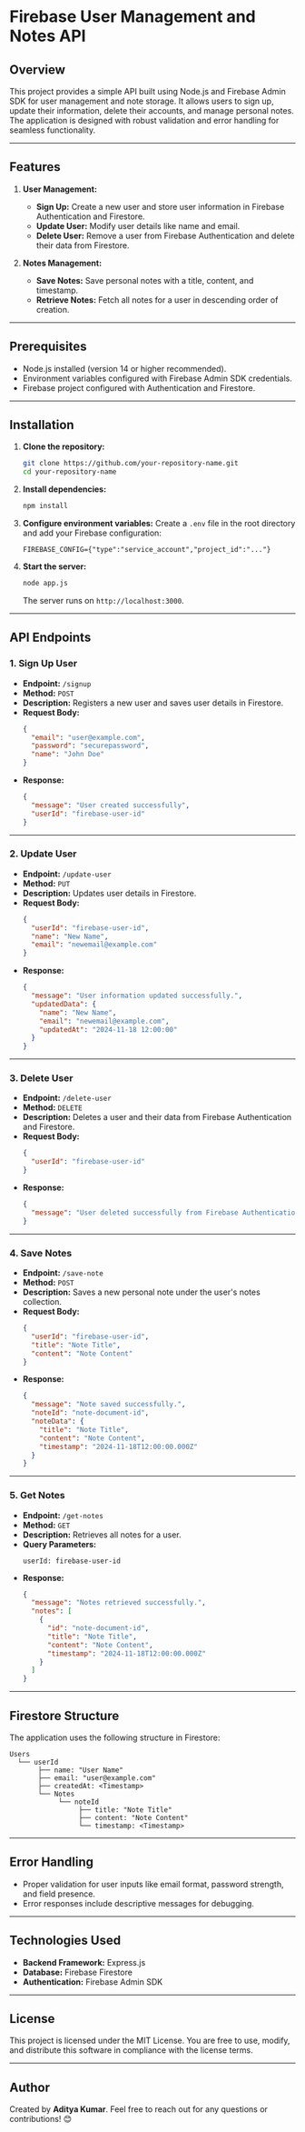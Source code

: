 # Firebase User Management and Notes API

## Overview

This project provides a simple API built using Node.js and Firebase Admin SDK for user management and note storage. It allows users to sign up, update their information, delete their accounts, and manage personal notes. The application is designed with robust validation and error handling for seamless functionality.

---

## Features

1. **User Management:**

   - **Sign Up:** Create a new user and store user information in Firebase Authentication and Firestore.
   - **Update User:** Modify user details like name and email.
   - **Delete User:** Remove a user from Firebase Authentication and delete their data from Firestore.

2. **Notes Management:**
   - **Save Notes:** Save personal notes with a title, content, and timestamp.
   - **Retrieve Notes:** Fetch all notes for a user in descending order of creation.

---

## Prerequisites

- Node.js installed (version 14 or higher recommended).
- Environment variables configured with Firebase Admin SDK credentials.
- Firebase project configured with Authentication and Firestore.

---

## Installation

1. **Clone the repository:**

   ```bash
   git clone https://github.com/your-repository-name.git
   cd your-repository-name
   ```

2. **Install dependencies:**

   ```bash
   npm install
   ```

3. **Configure environment variables:**
   Create a `.env` file in the root directory and add your Firebase configuration:

   ```
   FIREBASE_CONFIG={"type":"service_account","project_id":"..."}
   ```

4. **Start the server:**

   ```bash
   node app.js
   ```

   The server runs on `http://localhost:3000`.

---

## API Endpoints

### 1. **Sign Up User**

- **Endpoint:** `/signup`
- **Method:** `POST`
- **Description:** Registers a new user and saves user details in Firestore.
- **Request Body:**
  ```json
  {
    "email": "user@example.com",
    "password": "securepassword",
    "name": "John Doe"
  }
  ```
- **Response:**
  ```json
  {
    "message": "User created successfully",
    "userId": "firebase-user-id"
  }
  ```

---

### 2. **Update User**

- **Endpoint:** `/update-user`
- **Method:** `PUT`
- **Description:** Updates user details in Firestore.
- **Request Body:**
  ```json
  {
    "userId": "firebase-user-id",
    "name": "New Name",
    "email": "newemail@example.com"
  }
  ```
- **Response:**
  ```json
  {
    "message": "User information updated successfully.",
    "updatedData": {
      "name": "New Name",
      "email": "newemail@example.com",
      "updatedAt": "2024-11-18 12:00:00"
    }
  }
  ```

---

### 3. **Delete User**

- **Endpoint:** `/delete-user`
- **Method:** `DELETE`
- **Description:** Deletes a user and their data from Firebase Authentication and Firestore.
- **Request Body:**
  ```json
  {
    "userId": "firebase-user-id"
  }
  ```
- **Response:**
  ```json
  {
    "message": "User deleted successfully from Firebase Authentication and Firestore."
  }
  ```

---

### 4. **Save Notes**

- **Endpoint:** `/save-note`
- **Method:** `POST`
- **Description:** Saves a new personal note under the user's notes collection.
- **Request Body:**
  ```json
  {
    "userId": "firebase-user-id",
    "title": "Note Title",
    "content": "Note Content"
  }
  ```
- **Response:**
  ```json
  {
    "message": "Note saved successfully.",
    "noteId": "note-document-id",
    "noteData": {
      "title": "Note Title",
      "content": "Note Content",
      "timestamp": "2024-11-18T12:00:00.000Z"
    }
  }
  ```

---

### 5. **Get Notes**

- **Endpoint:** `/get-notes`
- **Method:** `GET`
- **Description:** Retrieves all notes for a user.
- **Query Parameters:**
  ```
  userId: firebase-user-id
  ```
- **Response:**
  ```json
  {
    "message": "Notes retrieved successfully.",
    "notes": [
      {
        "id": "note-document-id",
        "title": "Note Title",
        "content": "Note Content",
        "timestamp": "2024-11-18T12:00:00.000Z"
      }
    ]
  }
  ```

---

## Firestore Structure

The application uses the following structure in Firestore:

```
Users
  └── userId
       ├── name: "User Name"
       ├── email: "user@example.com"
       ├── createdAt: <Timestamp>
       └── Notes
            └── noteId
                 ├── title: "Note Title"
                 ├── content: "Note Content"
                 └── timestamp: <Timestamp>
```

---

## Error Handling

- Proper validation for user inputs like email format, password strength, and field presence.
- Error responses include descriptive messages for debugging.

---

## Technologies Used

- **Backend Framework:** Express.js
- **Database:** Firebase Firestore
- **Authentication:** Firebase Admin SDK

---

## License

This project is licensed under the MIT License. You are free to use, modify, and distribute this software in compliance with the license terms.

---

## Author

Created by **Aditya Kumar**. Feel free to reach out for any questions or contributions! 😊
